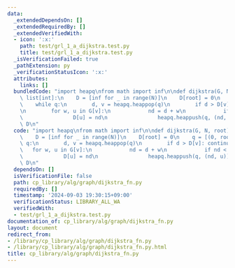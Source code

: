 ```yaml
---
data:
  _extendedDependsOn: []
  _extendedRequiredBy: []
  _extendedVerifiedWith:
  - icon: ':x:'
    path: test/grl_1_a_dijkstra.test.py
    title: test/grl_1_a_dijkstra.test.py
  _isVerificationFailed: true
  _pathExtension: py
  _verificationStatusIcon: ':x:'
  attributes:
    links: []
  bundledCode: "import heapq\nfrom math import inf\n\ndef dijkstra(G, N, root) ->\
    \ list[int]:\n    D = [inf for _ in range(N)]\n    D[root] = 0\n    q = [(0, root)]\n\
    \    while q:\n        d, v = heapq.heappop(q)\n        if d > D[v]: continue\n\
    \n        for w, u in G[v]:\n            nd = d + w\n            if nd < D[u]:\n\
    \                D[u] = nd\n                heapq.heappush(q, (nd, u))\n    return\
    \ D\n"
  code: "import heapq\nfrom math import inf\n\ndef dijkstra(G, N, root) -> list[int]:\n\
    \    D = [inf for _ in range(N)]\n    D[root] = 0\n    q = [(0, root)]\n    while\
    \ q:\n        d, v = heapq.heappop(q)\n        if d > D[v]: continue\n\n     \
    \   for w, u in G[v]:\n            nd = d + w\n            if nd < D[u]:\n   \
    \             D[u] = nd\n                heapq.heappush(q, (nd, u))\n    return\
    \ D\n"
  dependsOn: []
  isVerificationFile: false
  path: cp_library/alg/graph/dijkstra_fn.py
  requiredBy: []
  timestamp: '2024-09-03 19:30:15+09:00'
  verificationStatus: LIBRARY_ALL_WA
  verifiedWith:
  - test/grl_1_a_dijkstra.test.py
documentation_of: cp_library/alg/graph/dijkstra_fn.py
layout: document
redirect_from:
- /library/cp_library/alg/graph/dijkstra_fn.py
- /library/cp_library/alg/graph/dijkstra_fn.py.html
title: cp_library/alg/graph/dijkstra_fn.py
---
```

